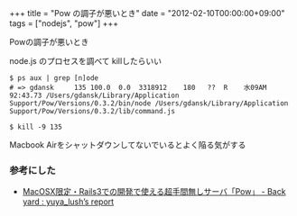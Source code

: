 +++
title = "Pow の調子が悪いとき"
date = "2012-02-10T00:00:00+09:00"
tags = ["nodejs", "pow"]
+++

Powの調子が悪いとき

node.js のプロセスを調べて killしたらいい

```
$ ps aux | grep [n]ode
# => gdansk     135 100.0  0.0  3318912    180   ??  R    水09AM  92:43.73 /Users/gdansk/Library/Application Support/Pow/Versions/0.3.2/bin/node /Users/gdansk/Library/Application Support/Pow/Versions/0.3.2/lib/command.js

$ kill -9 135
```

Macbook Airをシャットダウンしてないでいるとよく陥る気がする

### 参考にした

*   [MacOSX限定・Rails3での開発で使える超手間無しサーバ「Pow」 - Back yard : yuya_lush’s report](http://d.hatena.ne.jp/yuya_lush/20110423/1303577288)